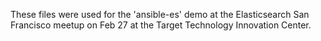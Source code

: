 These files were used for the 'ansible-es' demo at the Elasticsearch San Francisco meetup on Feb 27 at the Target Technology Innovation Center. 

